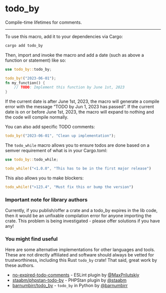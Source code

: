 # todo_by

Compile-time lifetimes for comments.

---

To use this macro, add it to your dependencies via Cargo:

```bash
cargo add todo_by
```

Then, import and invoke the macro and add a date (such as above a function or statement) like so:

```rs
use todo_by::todo_by;

todo_by!("2023-06-01");
fn my_function() {
    // TODO: Implement this function by June 1st, 2023
}
```

If the current date is after June 1st, 2023, the macro will generate a compile error with the message “TODO by Jun 1, 2023 has passed”. If the current date is on or before June 1st, 2023, the macro will expand to nothing and the code will compile normally.

You can also add specific TODO comments:

```rs
todo_by!("2023-06-01", "Clean up implementation");
```

The `todo_while` macro allows you to ensure todos are done based on a semver requirement of what is in your Cargo.toml:

```rs
use todo_by::todo_while;

todo_while!("<1.0.0", "This has to be in the first major release")
```

This also allows you to make blockers:

```rs
todo_while!(">123.4", "Must fix this or bump the version")
```

### Important note for library authors

Currently, if you publish/offer a crate and a todo_by expires in the lib code, then it would be an unfixable compilation error for anyone importing the crate. This problem is being investigated - please offer solutions if you have any!

### You might find useful

Here are some alternative implementations for other languages and tools. These are not directly affiliated and software should always be vetted for trustworthiness, including this Rust `todo_by` crate! That said, great work by these authors.

- [no-expired-todo-comments](https://github.com/maxprilutskiy/eslint-plugin-no-expired-todo-comments) - ESLint plugin by [@MaxPrilutskiy](https://twitter.com/MaxPrilutskiy)
- [staabm/phpstan-todo-by](https://github.com/staabm/phpstan-todo-by) - PHPStan plugin by [@staabm](https://twitter.com/markusstaab)
- [barnumbirr/todo_by](https://github.com/barnumbirr/todo_by) - `todo_by` in Python by [@barnumbirr](https://twitter.com/barnumbirr)
